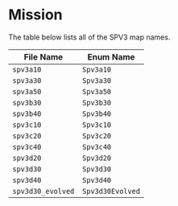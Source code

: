 # Mission

The table below lists all of the SPV3 map names.

| File Name         | Enum Name        |
| ----------------- | ---------------- |
| `spv3a10`         | `Spv3a10`        |
| `spv3a30`         | `Spv3a30`        |
| `spv3a50`         | `Spv3a50`        |
| `spv3b30`         | `Spv3b30`        |
| `spv3b40`         | `Spv3b40`        |
| `spv3c10`         | `Spv3c10`        |
| `spv3c20`         | `Spv3c20`        |
| `spv3c40`         | `Spv3c40`        |
| `spv3d20`         | `Spv3d20`        |
| `spv3d30`         | `Spv3d30`        |
| `spv3d40`         | `Spv3d40`        |
| `spv3d30_evolved` | `Spv3d30Evolved` |